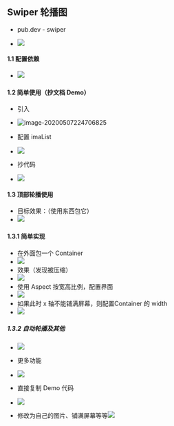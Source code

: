 ## Swiper 轮播图

- pub.dev - swiper

- ![](https://user-gold-cdn.xitu.io/2020/5/7/171ef9795f142147?w=544&h=381&f=png&s=50351)



#### 1.1 配置依赖

- ![](https://pub.dev/packages/flutter_swiper#-installing-tab-)



#### 1.2 简单使用（抄文档 Demo）

- 引入
- ![image-20200507224706825](C:\Users\30797\AppData\Roaming\Typora\typora-user-images\image-20200507224706825.png)

- 配置 imaList

- ![](https://user-gold-cdn.xitu.io/2020/5/7/171ef9c2cae140da?w=553&h=329&f=png&s=123434)

- 抄代码
- ![](https://user-gold-cdn.xitu.io/2020/5/7/171ef9ee4683a229?w=894&h=605&f=png&s=580243)





#### 1.3 顶部轮播使用

- 目标效果：（使用东西包它）
- ![](https://user-gold-cdn.xitu.io/2020/5/7/171efa1a0d11496b?w=770&h=416&f=png&s=31059)





#### 1.3.1 简单实现

- 在外面包一个 Container
- ![](https://user-gold-cdn.xitu.io/2020/5/7/171efa54304bd93d?w=717&h=529&f=png&s=225225)
- 效果（发现被压缩）
- ![](https://user-gold-cdn.xitu.io/2020/5/7/171efa5f9b90ea95?w=447&h=156&f=png&s=114098)
- 使用 Aspect 按宽高比例，配置界面
- ![](https://user-gold-cdn.xitu.io/2020/5/7/171efa7ada6b253f?w=709&h=302&f=png&s=125342)
- 如果此时 x 轴不能铺满屏幕，则配置Container 的 width
- ![](https://user-gold-cdn.xitu.io/2020/5/7/171efa8a802595ee?w=373&h=166&f=png&s=57327)





##### 1.3.2 自动轮播及其他

- ![](https://user-gold-cdn.xitu.io/2020/5/7/171efab726cd166e?w=625&h=350&f=png&s=180308)
- 更多功能
- ![](https://user-gold-cdn.xitu.io/2020/5/7/171efaa336aeeaf8?w=703&h=331&f=png&s=189676)

- 直接复制 Demo 代码
- ![](https://user-gold-cdn.xitu.io/2020/5/7/171efad6391a1536?w=717&h=597&f=png&s=143419)
- 修改为自己的图片、铺满屏幕等等![](https://user-gold-cdn.xitu.io/2020/5/7/171efadc00d6873e?w=911&h=187&f=png&s=103693)